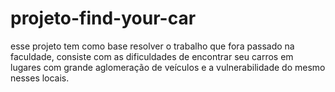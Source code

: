 # projeto-find-your-car
esse projeto tem como base resolver o trabalho que fora passado na faculdade, consiste com as dificuldades de encontrar seu carros em lugares com grande aglomeração de veículos e a vulnerabilidade do mesmo nesses locais.

